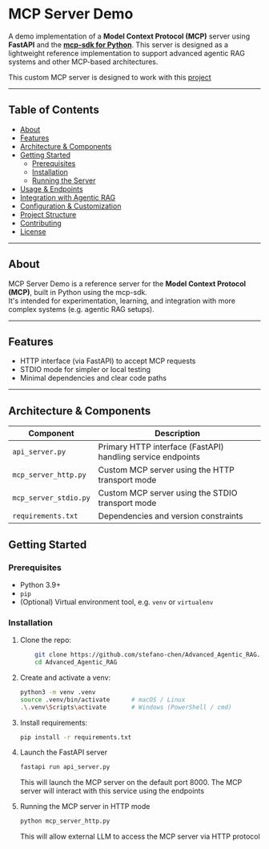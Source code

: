 # MCP Server Demo

A demo implementation of a **Model Context Protocol (MCP)** server using **FastAPI** and the **[mcp-sdk for Python](https://modelcontextprotocol.io/docs/getting-started/intro)**. This server is designed as a lightweight reference implementation to support advanced agentic RAG systems and other MCP-based architectures.

This custom MCP server is designed to work with this [project](https://github.com/stefano-chen/Advanced_Agentic_RAG_custom_MCP)

---

## Table of Contents

- [About](#about)  
- [Features](#features)  
- [Architecture & Components](#architecture--components)  
- [Getting Started](#getting-started)  
  - [Prerequisites](#prerequisites)  
  - [Installation](#installation)  
  - [Running the Server](#running-the-server)  
- [Usage & Endpoints](#usage--endpoints)  
- [Integration with Agentic RAG](#integration-with-agentic-rag)  
- [Configuration & Customization](#configuration--customization)  
- [Project Structure](#project-structure)  
- [Contributing](#contributing)  
- [License](#license)  

---

## About

MCP Server Demo is a reference server for the **Model Context Protocol (MCP)**, built in Python using the mcp-sdk.\
It's intended for experimentation, learning, and integration with more complex systems (e.g. agentic RAG setups).

---

## Features

- HTTP interface (via FastAPI) to accept MCP requests  
- STDIO mode for simpler or local testing  
- Minimal dependencies and clear code paths  

---

## Architecture & Components

| Component | Description |
|---|---|
| `api_server.py` | Primary HTTP interface (FastAPI) handling service endpoints |
| `mcp_server_http.py` | Custom MCP server using the HTTP transport mode |
| `mcp_server_stdio.py` | Custom MCP server using the STDIO transport mode |
| `requirements.txt` | Dependencies and version constraints |


## Getting Started

### Prerequisites

- Python 3.9+  
- `pip`  
- (Optional) Virtual environment tool, e.g. `venv` or `virtualenv`

### Installation
1. Clone the repo:
    ```bash
        git clone https://github.com/stefano-chen/Advanced_Agentic_RAG.git
        cd Advanced_Agentic_RAG
    ```
2. Create and activate a venv:
    ```bash
    python3 -m venv .venv
    source .venv/bin/activate      # macOS / Linux
    .\.venv\Scripts\activate       # Windows (PowerShell / cmd)
    ```
3. Install requirements:
    ```bash
    pip install -r requirements.txt
    ```
4. Launch the FastAPI server
    ```bash
    fastapi run api_server.py
    ```
    This will launch the MCP server on the default port 8000. The MCP server will interact with this service using the endpoints

5. Running the MCP server in HTTP mode
    ```bash
    python mcp_server_http.py
    ```
    This will allow external LLM to access the MCP server via HTTP protocol